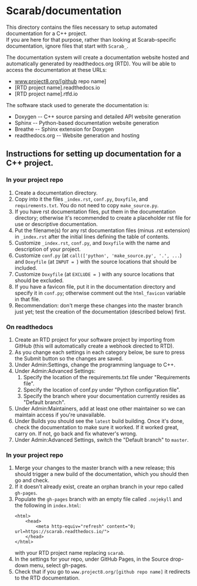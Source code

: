 # Scarab/documentation

This directory contains the files necessary to setup automated documentation for a C++ project.  
If you are here for that purpose, rather than looking at Scarab-specific documentation, ignore files that start with `Scarab_`.

The documentation system will create a documentation website hosted and automatically generated by readthedocs.org (RTD).
You will be able to access the documentation at these URLs:
* www.project8.org/[github repo name]
* [RTD project name].readthedocs.io
* [RTD project name].rtfd.io

The software stack used to generate the documentation is:
* Doxygen -- C++ source parsing and detailed API website generation
* Sphinx -- Python-based documentation website generation
* Breathe -- Sphinx extension for Doxygen
* readthedocs.org -- Website generation and hosting


## Instructions for setting up documentation for a C++ project.

### In your project repo
1. Create a documentation directory.
1. Copy into it the files `_index.rst`, `conf.py`, `Doxyfile`, and `requirements.txt`.  You do not need to copy `make_source.py`.
1. If you have rst documentation files, put them in the documentation directory; otherwise it's recommended to create a placeholder rst file for use or descriptive documentation.
1. Put the filename(s) for any rst documentation files (minus .rst extension) in `_index.rst` after the initial lines defining the table of contents.
1. Customize `_index.rst`, `conf.py`, and `Doxyfile` with the name and description of your project.
1. Customize `conf.py` (at `call(['python', 'make_source.py', '.', ...`) and `Doxyfile` (at `INPUT = `) with the source locations that should be included.
1. Customize `Doxyfile` (at `EXCLUDE = `) with any source locations that should be excluded.
1. If you have a favicon file, put it in the documentation directory and specify it in `conf.py`; otherwise comment out the `html_favicon` variable in that file.
1. Recommendation: don't merge these changes into the master branch just yet; test the creation of the documentation (described below) first.

### On readthedocs
1. Create an RTD project for your software project by importing from GitHub (this will automatically create a webhook directed to RTD).
1. As you change each settings in each category below, be sure to press the Submit button so the changes are saved.
1. Under Admin:Settings, change the programming language to C++.
1. Under Admin:Advanced Settings:
    1. Specify the location of the requirements.txt file under "Requirements file".
    1. Specify the location of conf.py under "Python configuration file".
    1. Specify the branch where your documentation currently resides as "Default branch".
1. Under Admin:Maintainers, add at least one other maintainer so we can maintain access if you're unavailable.
1. Under Builds you should see the `latest` build building.  Once it's done, check the documentation to make sure it worked.  If it worked great, carry on. If not, go back and fix whatever's wrong.
1. Under Admin:Advanced Settings, switch the "Default branch" to `master`.

### In your project repo
1. Merge your changes to the master branch with a new release; this should trigger a new build of the documentation, which you should then go and check.
1. If it doesn't already exist, create an orphan branch in your repo called `gh-pages`.
1. Populate the `gh-pages` branch with an empty file called `.nojekyll` and the following in `index.html`:
    ```
    <html>
        <head>
            <meta http-equiv="refresh" content="0; url=https://scarab.readthedocs.io/">
        </head>
    </html>
    ```
    with your RTD project name replacing `scarab`.
1. In the settings for your repo, under GitHub Pages, in the Source drop-down menu, select gh-pages.
1. Check that if you go to `www.project8.org/[github repo name]` it redirects to the RTD documentation.
    